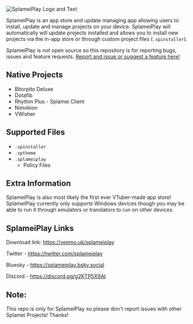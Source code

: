 ![SplameiPlay Logo and Text](https://www.veemo.uk/net/GitHub%20Banner.png)

SplameiPlay is an app store and update managing app allowing users to install, update and manage projects on your device. SplameiPlay will automatically will update projects installed and allows you to install new projects via the in-app store or through custom project files (`.spinstaller`).

SplameiPlay is not open source so this repository is for reporting bugs, issues and feature requests.
[Report and issue or suggest a feature here!](https://github.com/splamei/splameiplay/issues/new/choose)

## Native Projects
- Bitorpito Deluxe
- Dotafib
- Rhythm Plus - Splamei Client
- Nimokion
- VWisher

## Supported Files
- ``.spinstaller``
- ``.sptheme``
- ``.splameiplay``
	- Policy Files

## Extra Information

SplameiPlay is also most likely the first ever VTuber-made app store!
SplameiPlay currently only supports Windows devices though you may be able to run it through emulators or translators to run on other devices.

## SplameiPlay Links

Download link: https://veemo.uk/splameiplay

Twitter - https://twitter.com/splameiplay

Bluesky - https://splameiplay.bsky.social

Discord - https://discord.gg/g2KTP5X9At

## Note:

This repo is only for SplameiPlay so please don't report issues with other Splamei Projects! Thanks!
